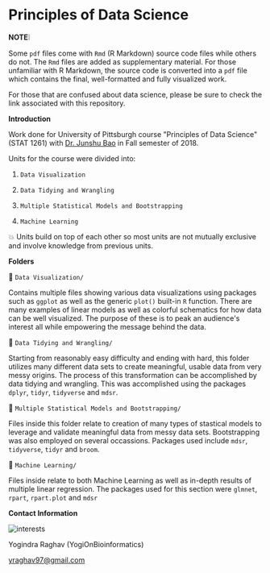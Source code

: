 # Principles of Data Science

**NOTE**:grey_exclamation: 

Some `pdf` files come with `Rmd` (R Markdown) source code files while others do not. The `Rmd` files are added as supplementary material. For those unfamiliar with R Markdown, the source code is converted into a `pdf` file which contains the final, well-formatted and fully visualized work. 

For those that are confused about data science, please be sure to check the link associated with this repository. 

**Introduction**

Work done for University of Pittsburgh course "Principles of Data Science" (STAT 1261) with [Dr. Junshu Bao](https://www.stat.pitt.edu/people/junshu-bao) in Fall semester of 2018. 


Units for the course were divided into: 

1. `Data Visualization`

2. `Data Tidying and Wrangling` 

3. `Multiple Statistical Models and Bootstrapping` 

4. `Machine Learning` 

:boom: Units build on top of each other so most units are not mutually exclusive and involve knowledge from previous units. 



**Folders** 

:file_folder: `Data Visualization/`

Contains multiple files showing various data visualizations using packages such as `ggplot` as well as the generic `plot()` built-in `R` function. There are many examples of linear models as well as colorful schematics for how data can be well visualized. The purpose of these is to peak an audience's interest all while empowering the message behind the data. 

:file_folder: `Data Tidying and Wrangling/`

Starting from reasonably easy difficulty and ending with hard, this folder utilizes many different data sets to create meaningful, usable data from very messy origins. The process of this transformation can be accomplished by data tidying and wrangling. This was accomplished using the packages `dplyr`, `tidyr`, `tidyverse` and `mdsr`. 

:file_folder: `Multiple Statistical Models and Bootstrapping/`

Files inside this folder relate to creation of many types of stastical models to leverage and validate meaningful data from messy data sets. Bootstrapping was also employed on several occassions. Packages used include `mdsr`, `tidyverse`, `tidyr` and `broom`. 


:file_folder: `Machine Learning/`

Files inside relate to both Machine Learning as well as in-depth results of multiple linear regression. The packages used for this section were `glmnet`, `rpart`, `rpart.plot` and `mdsr` 



**Contact Information** 

![interests](https://avatars1.githubusercontent.com/u/38919947?s=400&u=49ab1365a14fac78a91e425efd583f7a2bcb3e25&v=4)

Yogindra Raghav (YogiOnBioinformatics) 

yraghav97@gmail.com
